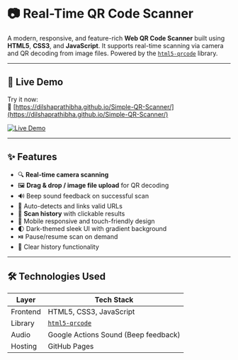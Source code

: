 # 📷 Real-Time QR Code Scanner

A modern, responsive, and feature-rich **Web QR Code Scanner** built using **HTML5**, **CSS3**, and **JavaScript**. It supports real-time scanning via camera and QR decoding from image files. Powered by the [`html5-qrcode`](https://github.com/mebjas/html5-qrcode) library.

---

## 🚀 Live Demo

Try it now:  
🔗 [https://dilshaprathibha.github.io/Simple-QR-Scanner/](https://dilshaprathibha.github.io/Simple-QR-Scanner/)

[![Live Demo](https://img.shields.io/badge/Launch-App-blue?style=for-the-badge&logo=googlechrome)](https://dilshaprathibha.github.io/Simple-QR-Scanner/)

---

## ✨ Features

- 🔍 **Real-time camera scanning**
- 🖼️ **Drag & drop / image file upload** for QR decoding
- 🔊 Beep sound feedback on successful scan
- 🔗 Auto-detects and links valid URLs
- 📜 **Scan history** with clickable results
- 📱 Mobile responsive and touch-friendly design
- 🌓 Dark-themed sleek UI with gradient background
- ⏯️ Pause/resume scan on demand
- 🧹 Clear history functionality

---

## 🛠️ Technologies Used

| Layer     | Tech Stack |
|-----------|------------|
| Frontend  | HTML5, CSS3, JavaScript |
| Library   | [`html5-qrcode`](https://www.npmjs.com/package/html5-qrcode) |
| Audio     | Google Actions Sound (Beep feedback) |
| Hosting   | GitHub Pages |
